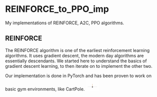 # REINFORCE_to_PPO_imp
My implementations of REINFORCE, A2C, PPO algorithms.

## REINFORCE
The REINFORCE algorithm is one of the earliest reinforcement learning algorithms. It uses gradient descent, the modern day algorithms are essentially descendants. We started here to understand the basics of gradient descent learning, to then iterate on to implement the other two. 

Our implementation is done in PyTorch and has been proven to work on basic gym environments, like CartPole. <img src="CartPole-v0_reinforce.gif" width="40" height="40" />
